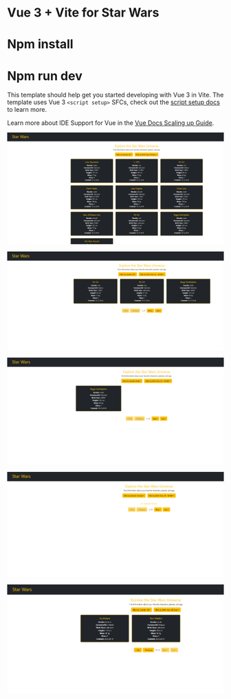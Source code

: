 # Vue 3 + Vite for Star Wars

# Npm install

# Npm run dev


This template should help get you started developing with Vue 3 in Vite. The template uses Vue 3 `<script setup>` SFCs, check out the [script setup docs](https://v3.vuejs.org/api/sfc-script-setup.html#sfc-script-setup) to learn more.

Learn more about IDE Support for Vue in the [Vue Docs Scaling up Guide](https://vuejs.org/guide/scaling-up/tooling.html#ide-support).


![App Screenshot](screenshots/starwars1.png)


![App Screenshot](screenshots/starwars2.png)


![App Screenshot](screenshots/starwars3.png)


![App Screenshot](screenshots/starwars4.png)


![App Screenshot](screenshots/starwars5.png)
